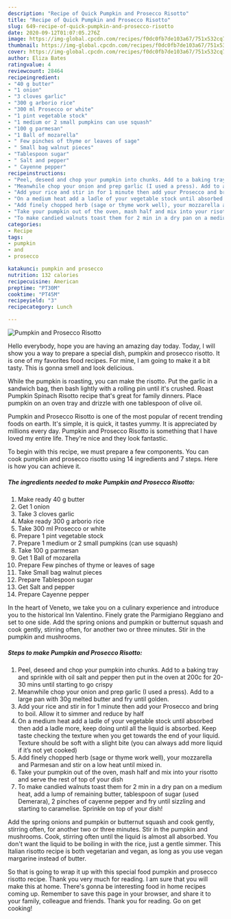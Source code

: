 ```yaml
---
description: "Recipe of Quick Pumpkin and Prosecco Risotto"
title: "Recipe of Quick Pumpkin and Prosecco Risotto"
slug: 649-recipe-of-quick-pumpkin-and-prosecco-risotto
date: 2020-09-12T01:07:05.276Z
image: https://img-global.cpcdn.com/recipes/f0dc0fb7de103a67/751x532cq70/pumpkin-and-prosecco-risotto-recipe-main-photo.jpg
thumbnail: https://img-global.cpcdn.com/recipes/f0dc0fb7de103a67/751x532cq70/pumpkin-and-prosecco-risotto-recipe-main-photo.jpg
cover: https://img-global.cpcdn.com/recipes/f0dc0fb7de103a67/751x532cq70/pumpkin-and-prosecco-risotto-recipe-main-photo.jpg
author: Eliza Bates
ratingvalue: 4
reviewcount: 28464
recipeingredient:
- "40 g butter"
- "1 onion"
- "3 cloves garlic"
- "300 g arborio rice"
- "300 ml Prosecco or white"
- "1 pint vegetable stock"
- "1 medium or 2 small pumpkins can use squash"
- "100 g parmesan"
- "1 Ball of mozarella"
- " Few pinches of thyme or leaves of sage"
- " Small bag walnut pieces"
- "Tablespoon sugar"
- " Salt and pepper"
- " Cayenne pepper"
recipeinstructions:
- "Peel, deseed and chop your pumpkin into chunks. Add to a baking tray and sprinkle with oil salt and pepper then put in the oven at 200c for 20-30 mins until starting to go crispy"
- "Meanwhile chop your onion and prep garlic (I used a press). Add to a large pan with 30g melted butter and fry until golden."
- "Add your rice and stir in for 1 minute then add your Prosecco and bring to boil. Allow it to simmer and reduce by half"
- "On a medium heat add a ladle of your vegetable stock until absorbed then add a ladle more, keep doing until all the liquid is absorbed. Keep taste checking the texture when you get towards the end of your liquid. Texture should be soft with a slight bite (you can always add more liquid if it’s not yet cooked)"
- "Add finely chopped herb (sage or thyme work well), your mozzarella and Parmesan and stir on a low heat until mixed in."
- "Take your pumpkin out of the oven, mash half and mix into your risotto and serve the rest of top of your dish"
- "To make candied walnuts toast them for 2 min in a dry pan on a medium heat, add a lump of remaining butter, tablespoon of sugar (used Demerara), 2 pinches of cayenne pepper and fry until sizzling and starting to caramelise. Sprinkle on top of your dish!"
categories:
- Recipe
tags:
- pumpkin
- and
- prosecco

katakunci: pumpkin and prosecco 
nutrition: 132 calories
recipecuisine: American
preptime: "PT30M"
cooktime: "PT45M"
recipeyield: "3"
recipecategory: Lunch

---
```



![Pumpkin and Prosecco Risotto](https://img-global.cpcdn.com/recipes/f0dc0fb7de103a67/751x532cq70/pumpkin-and-prosecco-risotto-recipe-main-photo.jpg)

Hello everybody, hope you are having an amazing day today. Today, I will show you a way to prepare a special dish, pumpkin and prosecco risotto. It is one of my favorites food recipes. For mine, I am going to make it a bit tasty. This is gonna smell and look delicious.

While the pumpkin is roasting, you can make the risotto. Put the garlic in a sandwich bag, then bash lightly with a rolling pin until it&#39;s crushed. Roast Pumpkin Spinach Risotto recipe that&#39;s great for family dinners. Place pumpkin on an oven tray and drizzle with one tablespoon of olive oil.

Pumpkin and Prosecco Risotto is one of the most popular of recent trending foods on earth. It's simple, it is quick, it tastes yummy. It is appreciated by millions every day. Pumpkin and Prosecco Risotto is something that I have loved my entire life. They're nice and they look fantastic.


To begin with this recipe, we must prepare a few components. You can cook pumpkin and prosecco risotto using 14 ingredients and 7 steps. Here is how you can achieve it.

<!--inarticleads1-->

##### The ingredients needed to make Pumpkin and Prosecco Risotto:

1. Make ready 40 g butter
1. Get 1 onion
1. Take 3 cloves garlic
1. Make ready 300 g arborio rice
1. Take 300 ml Prosecco or white
1. Prepare 1 pint vegetable stock
1. Prepare 1 medium or 2 small pumpkins (can use squash)
1. Take 100 g parmesan
1. Get 1 Ball of mozarella
1. Prepare  Few pinches of thyme or leaves of sage
1. Take  Small bag walnut pieces
1. Prepare Tablespoon sugar
1. Get  Salt and pepper
1. Prepare  Cayenne pepper


In the heart of Veneto, we take you on a culinary experience and introduce you to the historical Inn Valentino. Finely grate the Parmigiano Reggiano and set to one side. Add the spring onions and pumpkin or butternut squash and cook gently, stirring often, for another two or three minutes. Stir in the pumpkin and mushrooms. 

<!--inarticleads2-->

##### Steps to make Pumpkin and Prosecco Risotto:

1. Peel, deseed and chop your pumpkin into chunks. Add to a baking tray and sprinkle with oil salt and pepper then put in the oven at 200c for 20-30 mins until starting to go crispy
1. Meanwhile chop your onion and prep garlic (I used a press). Add to a large pan with 30g melted butter and fry until golden.
1. Add your rice and stir in for 1 minute then add your Prosecco and bring to boil. Allow it to simmer and reduce by half
1. On a medium heat add a ladle of your vegetable stock until absorbed then add a ladle more, keep doing until all the liquid is absorbed. Keep taste checking the texture when you get towards the end of your liquid. Texture should be soft with a slight bite (you can always add more liquid if it’s not yet cooked)
1. Add finely chopped herb (sage or thyme work well), your mozzarella and Parmesan and stir on a low heat until mixed in.
1. Take your pumpkin out of the oven, mash half and mix into your risotto and serve the rest of top of your dish
1. To make candied walnuts toast them for 2 min in a dry pan on a medium heat, add a lump of remaining butter, tablespoon of sugar (used Demerara), 2 pinches of cayenne pepper and fry until sizzling and starting to caramelise. Sprinkle on top of your dish!


Add the spring onions and pumpkin or butternut squash and cook gently, stirring often, for another two or three minutes. Stir in the pumpkin and mushrooms. Cook, stirring often until the liquid is almost all absorbed. You don&#39;t want the liquid to be boiling in with the rice, just a gentle simmer. This Italian risotto recipe is both vegetarian and vegan, as long as you use vegan margarine instead of butter. 

So that is going to wrap it up with this special food pumpkin and prosecco risotto recipe. Thank you very much for reading. I am sure that you will make this at home. There's gonna be interesting food in home recipes coming up. Remember to save this page in your browser, and share it to your family, colleague and friends. Thank you for reading. Go on get cooking!
